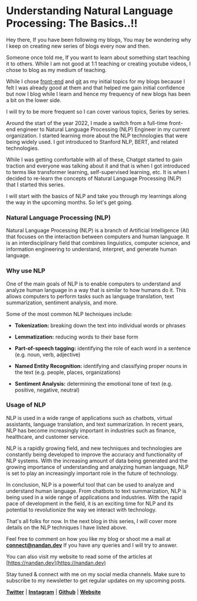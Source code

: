 # Understanding Natural Language Processing: The Basics..!!

Hey there, If you have been following my blogs, You may be wondering why I keep on creating new series of blogs every now and then.

Someone once told me, If you want to learn about something start teaching it to others. While I am not good at 1:1 teaching or creating youtube videos, I chose to blog as my medium of teaching.

While I chose [front-end](https://blog.nandan.dev/how-to-become-a-front-end-developer-part-1) and [git](https://blog.nandan.dev/series/the-git-pro-series) as my initial topics for my blogs because I felt I was already good at them and that helped me gain initial confidence but now I blog while I learn and hence my frequency of new blogs has been a bit on the lower side.

I will try to be more frequent so I can cover various topics, Series by series.

Around the start of the year 2022, I made a switch from a full-time front-end engineer to Natural Language Processing (NLP) Engineer in my current organization. I started learning more about the NLP technologies that were being widely used. I got introduced to Stanford NLP, BERT, and related technologies.

While I was getting comfortable with all of these, Chatgpt started to gain traction and everyone was talking about it and that is when I got introduced to terms like transformer learning, self-supervised learning, etc. It is when I decided to re-learn the concepts of Natural Language Processing (NLP) that I started this series.

I will start with the basics of NLP and take you through my learnings along the way in the upcoming months. So let's get going.

### Natural Language Processing (NLP)

Natural Language Processing (NLP) is a branch of Artificial Intelligence (AI) that focuses on the interaction between computers and human language. It is an interdisciplinary field that combines linguistics, computer science, and information engineering to understand, interpret, and generate human language.

### Why use NLP

One of the main goals of NLP is to enable computers to understand and analyze human language in a way that is similar to how humans do it. This allows computers to perform tasks such as language translation, text summarization, sentiment analysis, and more.

Some of the most common NLP techniques include:

* **Tokenization:** breaking down the text into individual words or phrases
    
* **Lemmatization:** reducing words to their base form
    
* **Part-of-speech tagging:** identifying the role of each word in a sentence (e.g. noun, verb, adjective)
    
* **Named Entity Recognition:** identifying and classifying proper nouns in the text (e.g. people, places, organizations)
    
* **Sentiment Analysis:** determining the emotional tone of text (e.g. positive, negative, neutral)
    

### Usage of NLP

NLP is used in a wide range of applications such as chatbots, virtual assistants, language translation, and text summarization. In recent years, NLP has become increasingly important in industries such as finance, healthcare, and customer service.

NLP is a rapidly growing field, and new techniques and technologies are constantly being developed to improve the accuracy and functionality of NLP systems. With the increasing amount of data being generated and the growing importance of understanding and analyzing human language, NLP is set to play an increasingly important role in the future of technology.

In conclusion, NLP is a powerful tool that can be used to analyze and understand human language. From chatbots to text summarization, NLP is being used in a wide range of applications and industries. With the rapid pace of development in the field, it is an exciting time for NLP and its potential to revolutionize the way we interact with technology.

That's all folks for now. In the next blog in this series, I will cover more details on the NLP techniques I have listed above.

Feel free to comment on how you like my blog or shoot me a mail at [**connect@nandan.dev**](mailto:connect@nandan.dev) If you have any queries and I will try to answer.

You can also visit my website to read some of the articles at [https://nandan.dev](https://nandan.dev)

Stay tuned & connect with me on my social media channels. Make sure to subscribe to my newsletter to get regular updates on my upcoming posts.

[**Twitter**](https://twitter.com/_sirius93_) | [**Instagram**](https://www.instagram.com/_sirius93_) | [**Github**](https://github.com/sirius93) | [**Website**](https://nandan.dev/)
